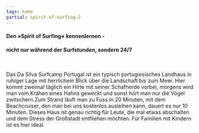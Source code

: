 ```yaml
---
tags: home
partial: spirit-of-surfing-2
---
```


#### Den »Spirit of Surfing« kennenlernen -
#### nicht nur während der Surfstunden, sondern 24/7
<br/>

Das Da Silva Surfcamp Portugal ist ein typisch portugiesisches Landhaus in ruhiger Lage mit herrlichem Blick über die Landschaft bis zum Meer. Hier kommt zweimal täglich ein Hirte mit seiner Schafherde vorbei, morgens wird man vom Krähen eines Hahns geweckt und sonst hört man nur die Vögel zwitschern.Zum Strand läuft man zu Fuss in 20 Minuten, mit dem Beachcruiser, den man bei uns kostenlos ausleihen kann, dauert es nur 10 Minuten. Dieses Haus ist genau richtig für Leute, die mal etwas abschalten und dem Stress der Großstadt entfliehen möchten. Für Familien mit Kindern ist es hier ideal.